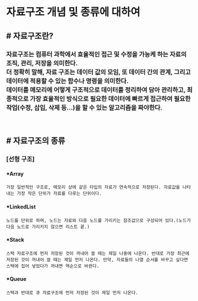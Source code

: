 # 자료구조 개념 및 종류에 대하여

## <strong># 자료구조란?</strong>

<p><h3> 자료구조는 컴퓨터 과학에서 효율적인 접근 및 수정을 가능케 하는 자료의 조직, 관리, 저장을 의미한다.<br>
더 정확히 말해, 자료 구조는 데이터 값의 모임, 또 데이터 간의 관계, 그리고 데이터에 적용할 수 있는 함수나 명령을 의미한다. <br>
데이터를 메모리에 어떻게 구조적으로 데이터를 정리하여 담아 관리하고, 최종적으로 가장 효율적인 방식으로 필요한 데이터에 빠르게 접근하여 필요한 작업(수정, 삽입, 삭제 등...)을 할 수 있는 알고리즘을 짜야한다. </h3></p>
<br>

## <strong># 자료구조의 종류</strong>

### [선형 구조]

#### *Array
    가장 일반적인 구조로, 메모리 상에 같은 타입의 자료가 연속적으로 저장된다. 자료값을 나타내는 가장 작은 단위가 자료를 다루는 단위이다.

#### *LinkedList
    노드를 단위로 하며, 노드는 자료와 다음 노드를 가리키는 참조값으로 구성되어 있다.(노드가 다음 노드로 가리키지 않으면 리스트 끝.)

#### *Stack
    스택 자료구조에 먼저 저장된 것이 꺼내어 쓸 때는 제일 나중에 나온다. 반대로 가장 최근에 저장된 것이 꺼내어 쓸 때는 제일 먼저 나온다. 만약, 자료들의 나열 순서를 바꾸고 싶다면 스택에 집어 넣었다가 꺼내면 역순으로 바뀐다.

#### *Queue
    스택과 반대로 큐 자료구조에 먼저 저장된 것이 제일 먼저 나온다.